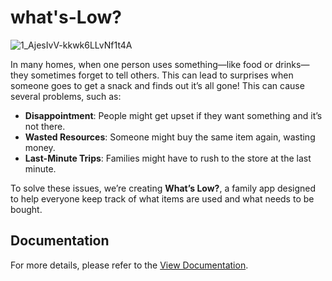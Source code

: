 # what's-Low?

![1_AjesIvV-kkwk6LLvNf1t4A](https://github.com/user-attachments/assets/ae8ef98b-d052-4bc7-bd32-ce8c9000b2aa)


In many homes, when one person uses something—like food or drinks—they sometimes forget to tell others. This can lead to surprises when someone goes to get a snack and finds out it’s all gone! This can cause several problems, such as:

- **Disappointment**: People might get upset if they want something and it’s not there.
- **Wasted Resources**: Someone might buy the same item again, wasting money.
- **Last-Minute Trips**: Families might have to rush to the store at the last minute.

To solve these issues, we’re creating **What’s Low?**, a family app designed to help everyone keep track of what items are used and what needs to be bought. 

## Documentation

For more details, please refer to the [View Documentation](https://docs.google.com/document/d/1CZR3cwgvdB0YfuA5000Exac_xKKUSBYKWnUtGpgftxc/edit?usp=sharing).

